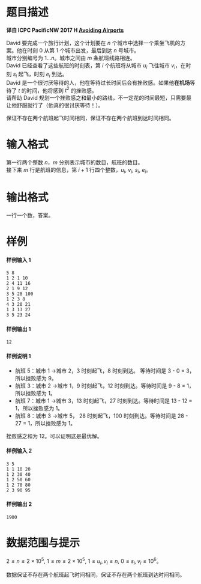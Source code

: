 
# 题目描述

**译自 ICPC PacificNW 2017 H [Avoiding Airports](http://codeforces.com/gym/101615/attachments/download/6308/20172018-acmicpc-pacific-northwest-regional-contest-div-1-en.pdf)**

David 要完成一个旅行计划，这个计划要在 $n$ 个城市中选择一个乘坐飞机的方案。他在时刻 0 从第 $1$ 个城市出发，最后到达 $n$ 号城市。  
城市分别编号为 $1\dots n$。城市之间由 $m$ 条航班线路相连。   
David 已经查看了这些航班的时刻表，第 $i$ 个航班将从城市 $u_i$ 飞往城市 $v_i$，在时刻 $s_i$ 起飞，时刻 $e_i$ 到达。  
David 是一个很讨厌等待的人，他在等待过长时间后会有挫败感。如果他**在机场**等待了 $t$ 的时间，他将感到 $t^2$ 的挫败感。  
请帮助 David 规划一个挫败感之和最小的路线，不一定花的时间最短，只需要最让他舒服就行了（他真的很讨厌等待！）。  

保证不存在两个航班起飞时间相同，保证不存在两个航班到达时间相同。


# 输入格式

第一行两个整数 $n$，$m$ 分别表示城市的数目，航班的数目。  
接下来 $m$ 行是航班的信息，第 $i + 1$ 行四个整数，$u_i,$ $v_i,$ $s_i,$ $e_i$。

# 输出格式

一行一个数，答案。

# 样例

#### 样例输入 1
```plain
5 8
1 2 1 10
2 4 11 16
2 1 9 12
3 5 28 100
1 2 3 8
4 3 20 21
1 3 13 27
3 5 23 24
```
#### 样例输出 1
```plain
12
```

#### 样例说明 1

* 航班 5：城市 1 →城市 2，3 时刻起飞，8 时刻到达。 等待时间是 3 - 0 = 3，所以挫败感为 9。  
* 航班 3：城市 2 →城市 1，9 时刻起飞，12 时刻到达。等待时间是 9 - 8 = 1，所以挫败感为 1。  
* 航班 7：城市 1 →城市 3，13 时刻起飞，27 时刻到达。等待时间是 13 - 12 = 1，所以挫败感为 1。  
* 航班 8：城市 3 →城市 5， 28 时刻起飞，100 时刻到达。等待时间是 28 - 27 = 1，所以挫败感为 1。

挫败感之和为 12。可以证明这是最优解。


#### 样例输入 2
```plain
3 5
1 1 10 20
1 2 30 40
1 2 50 60
1 2 70 80
2 3 90 95
```

#### 样例输出 2
```plain
1900
```

# 数据范围与提示

$2 \leq n \leq 2\times 10^5,$ $1 \leq m \leq 2\times 10^5,$ $1 \leq u_i,v_i \leq n,$ $0 \leq s_i , v_i \leq 10^6$。

数据保证不存在两个航班起飞时间相同，保证不存在两个航班到达时间相同。

